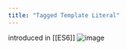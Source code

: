 ```yaml
---
title: "Tagged Template Literal"
---
```


introduced in [[ES6]]
![image](https://gyazo.com/ab337b6c1e4075d303f187a4dbb56674/thumb/1000)
